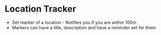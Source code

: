 # Location Tracker

- Set marker of a location - Notifies you if you are within 100m
- Markers can have a title, description and have a reminder set for them
